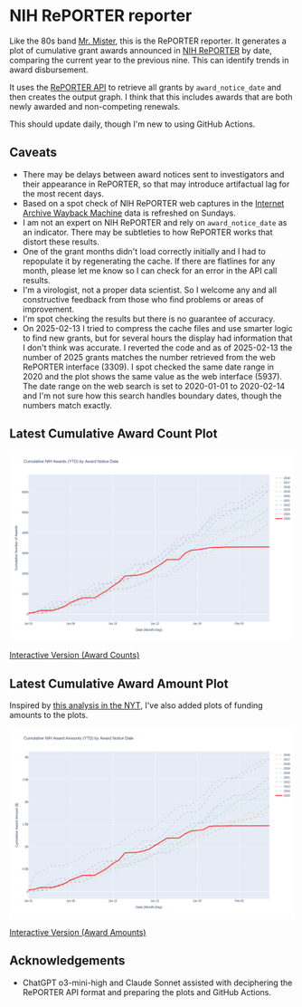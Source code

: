 # NIH RePORTER reporter
Like the 80s band [Mr. Mister](https://youtu.be/9NDjt4FzFWY?si=Xc0q9_-9YjigdgIX), this is the RePORTER reporter. It generates a plot of cumulative grant awards announced in [NIH RePORTER](https://reporter.nih.gov) by date, comparing the current year to the previous nine. This can identify trends in award disbursement.

It uses the [RePORTER API](https://api.reporter.nih.gov) to retrieve all grants by `award_notice_date` and then creates the output graph. I think that this includes awards that are both newly awarded and non-competing renewals.

This should update daily, though I'm new to using GitHub Actions.

## Caveats
- There may be delays between award notices sent to investigators and their appearance in RePORTER, so that may introduce artifactual lag for the most recent days.
- Based on a spot check of NIH RePORTER web captures in the [Internet Archive Wayback Machine](https://web.archive.org/web/20241206064251/https://reporter.nih.gov/) data is refreshed on Sundays.
- I am not an expert on NIH RePORTER and rely on `award_notice_date` as an indicator. There may be subtleties to how RePORTER works that distort these results.
- One of the grant months didn't load correctly initially and I had to repopulate it by regenerating the cache. If there are flatlines for any month, please let me know so I can check for an error in the API call results.
- I'm a virologist, not a proper data scientist. So I welcome any and all constructive feedback from those who find problems or areas of improvement.
- I'm spot checking the results but there is no guarantee of accuracy.
- On 2025-02-13 I tried to compress the cache files and use smarter logic to find new grants, but for several hours the display had information that I don't think was accurate. I reverted the code and as of 2025-02-13 the number of 2025 grants matches the number retrieved from the web RePORTER interface (3309). I spot checked the same date range in 2020 and the plot shows the same value as the web interface (5937). The date range on the web search is set to 2020-01-01 to 2020-02-14 and I'm not sure how this search handles boundary dates, though the numbers match exactly.

## Latest Cumulative Award Count Plot
![Cumulative Awards Plot](./nih_awards.png)

[Interactive Version (Award Counts)](https://dhoconno.github.io/reporter/nih_awards.html)

## Latest Cumulative Award Amount Plot

Inspired by [this analysis in the NYT](https://www.nytimes.com/2025/02/14/health/national-institutes-of-health-research-grants.html), I've also added plots of funding amounts to the plots.

![Cumulative Award Amounts Plot](./nih_award_amounts.png)

[Interactive Version (Award Amounts)](https://dhoconno.github.io/reporter/nih_award_amounts.html)

## Acknowledgements
- ChatGPT o3-mini-high and Claude Sonnet assisted with deciphering the RePORTER API format and preparing the plots and GitHub Actions.
